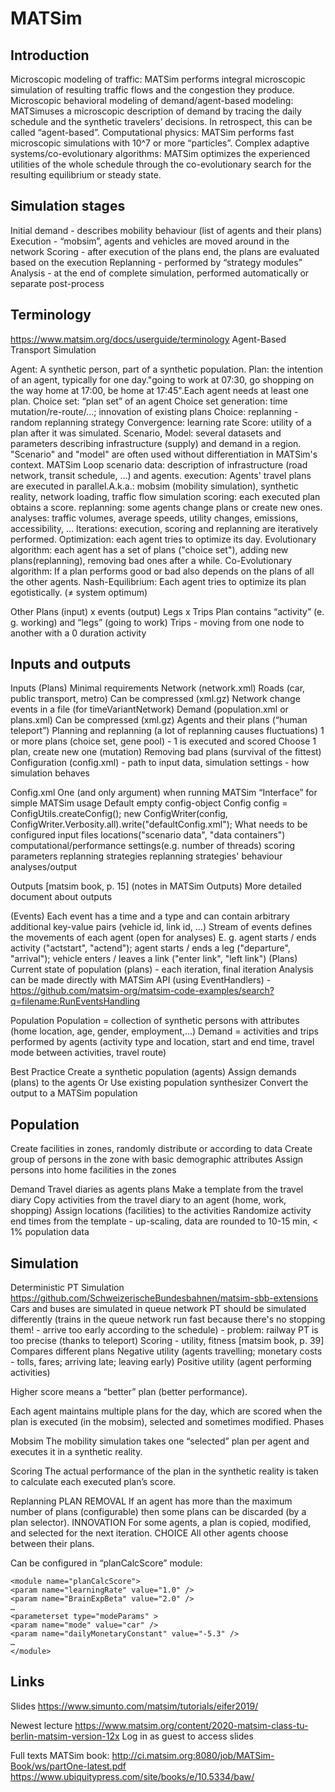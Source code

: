 # MATSim

## Introduction
Microscopic modeling of traffic: MATSim performs integral microscopic simulation of resulting traffic flows and the congestion they produce.
Microscopic behavioral modeling of demand/agent-based modeling: MATSimuses a microscopic description of demand by tracing the daily schedule and the synthetic travelers’ decisions.  In retrospect, this can be called “agent-based”.
Computational physics: MATSim performs fast microscopic simulations with 10^7 or more “particles”.
Complex adaptive systems/co-evolutionary algorithms: MATSim optimizes the experienced utilities of the whole schedule through the co-evolutionary search for the resulting equilibrium or steady state.

## Simulation stages
Initial demand - describes mobility behaviour (list of agents and their plans)
Execution - “mobsim”, agents and vehicles are moved around in the network 
Scoring - after execution of the plans end, the plans are evaluated based on the execution
Replanning - performed by “strategy modules”
Analysis - at the end of complete simulation, performed automatically or separate post-process


## Terminology
https://www.matsim.org/docs/userguide/terminology 
Agent-Based Transport Simulation

Agent: A synthetic person, part of a synthetic population.
Plan: the intention of an agent, typically for one day."going to work at 07:30, go shopping on the way home at 17:00, be home at 17:45".Each agent needs at least one plan.
Choice set: “plan set” of an agent
Choice set generation: time mutation/re-route/...; innovation of existing plans
Choice: replanning - random replanning strategy
Convergence: learning rate
Score: utility of a plan after it was simulated.
Scenario, Model: several datasets and parameters describing infrastructure (supply) and demand in a region. "Scenario" and "model" are often used without differentiation in MATSim's context.
MATSim Loop
scenario data: description of infrastructure (road network, transit schedule, ...) and agents.
execution: Agents' travel plans are executed in parallel.A.k.a.: mobsim (mobility simulation), synthetic reality, network loading, traffic flow simulation
scoring: each executed plan obtains a score.
replanning: some agents change plans or create new ones.
analyses: traffic volumes, average speeds, utility changes, emissions, accessibility, …
Iterations: execution, scoring and replanning are iteratively performed.
Optimization: each agent tries to optimize its day.
Evolutionary algorithm: each agent has a set of plans ("choice set"), adding new plans(replanning), removing bad ones after a while.
Co-Evolutionary algorithm: If a plan performs good or bad also depends on the plans of all the other agents.
Nash-Equilibrium: Each agent tries to optimize its plan egotistically. (≠ system optimum)

Other 
Plans (input) x events (output)
Legs x Trips
Plan contains “activity” (e. g. working) and “legs” (going to work)
Trips - moving from one node to another with a 0 duration activity

## Inputs and outputs 
Inputs (Plans)
Minimal requirements
Network (network.xml)
Roads (car, public transport, metro)
Can be compressed (xml.gz)
Network change events in a file (for timeVariantNetwork)
Demand (population.xml or plans.xml)
Can be compressed (xml.gz)
Agents and their plans (“human teleport”)
Planning and replanning (a lot of replanning causes fluctuations)
1 or more plans (choice set, gene pool) - 1 is executed and scored
Choose 1 plan, create new one (mutation)
Removing bad plans (survival of the fittest)
Configuration (config.xml) - path to input data, simulation settings - how simulation behaves

Config.xml
One (and only argument) when running MATSim
“Interface” for simple MATSim usage
Default empty config-object
Config config = ConfigUtils.createConfig();
new ConfigWriter(config, ConfigWriter.Verbosity.all).write("defaultConfig.xml");
What needs to be configured
input files locations("scenario data", "data containers")
computational/performance settings(e.g. number of threads)
scoring 
parameters
replanning strategies
replanning strategies' behaviour
analyses/output

Outputs [matsim book, p. 15] (notes in MATSim Outputs)
More detailed document about outputs

(Events) Each event has a time and a type and can contain arbitrary additional key-value pairs (vehicle id, link id, ...)
Stream of events defines the movements of each agent (open for analyses)
E. g. agent starts / ends activity ("actstart", "actend"); agent starts / ends a leg ("departure", "arrival"); vehicle enters / leaves a link ("enter link", "left link")
(Plans) Current state of population (plans) - each iteration, final iteration
Analysis can be made directly with MATSim API (using EventHandlers) - https://github.com/matsim-org/matsim-code-examples/search?q=filename:RunEventsHandling 

Population 
Population = collection of synthetic persons with attributes (home location, age, gender, employment,...)
Demand = activities and trips performed by agents (activity type and location, start and end time, travel mode between activities, travel route)

Best Practice
Create a synthetic population (agents)
Assign demands (plans) to the agents
Or
Use existing population synthesizer
Convert the output to a MATSim population

## Population
Create facilities in zones, randomly distribute or according to data
Create group of persons in the zone with basic demographic attributes
Assign persons into home facilities in the zones

Demand
Travel diaries as agents plans
Make a template from the travel diary
Copy activities from the travel diary to an agent (home, work, shopping)
Assign locations (facilities) to the activities
Randomize activity end times from the template - up-scaling, data are rounded to 10-15 min, < 1% population data


## Simulation 
Deterministic PT Simulation
https://github.com/SchweizerischeBundesbahnen/matsim-sbb-extensions 
Cars and buses are simulated in queue network
PT should be simulated differently (trains in the queue network run fast because there's no stopping them! - arrive too early according to the schedule) - problem: railway PT is too precise (thanks to teleport)
Scoring - utility, fitness
[matsim book, p. 39]
Compares different plans
Negative utility (agents travelling; monetary costs - tolls, fares; arriving late; leaving early)
Positive utility (agent performing activities)

Higher score means a “better” plan (better performance).

Each agent maintains multiple plans for the day, which are scored when the plan is executed (in the mobsim), selected and sometimes modified.
Phases

Mobsim 
The mobility simulation takes one “selected” plan per agent and executes it in a synthetic reality. 

Scoring 
The actual performance of the plan in the synthetic reality is taken to calculate each executed
plan’s score.

Replanning 
PLAN REMOVAL If an agent has more than the maximum number of plans (configurable) then some plans can be discarded (by a plan selector). 
INNOVATION For some agents, a plan is copied, modified, and selected for the next iteration.
CHOICE All other agents choose between their plans.

Can be configured in “planCalcScore” module:

```
<module name="planCalcScore">
<param name="learningRate" value="1.0" />
<param name="BrainExpBeta" value="2.0" /> 	
… 
<parameterset type="modeParams" >         	
<param name="mode" value="car" />                 	
<param name="dailyMonetaryConstant" value="-5.3" /> 	
… 
</module> 
```

## Links
Slides
https://www.simunto.com/matsim/tutorials/eifer2019/ 

Newest lecture
https://www.matsim.org/content/2020-matsim-class-tu-berlin-matsim-version-12x 
Log in as guest to access slides

Full texts
MATSim book: http://ci.matsim.org:8080/job/MATSim-Book/ws/partOne-latest.pdf 
https://www.ubiquitypress.com/site/books/e/10.5334/baw/


